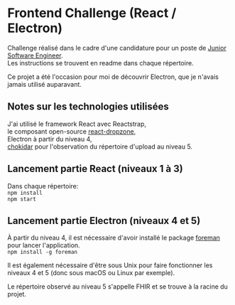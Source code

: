 # Frontend Challenge (React / Electron)

Challenge réalisé dans le cadre d'une candidature pour un poste de [Junior Software Engineer](https://github.com/honestica/frontend-jobs).  
Les instructions se trouvent en readme dans chaque répertoire.  
  
Ce projet a été l'occasion pour moi de découvrir Electron, que je n'avais jamais utilisé auparavant.

## Notes sur les technologies utilisées
J'ai utilisé le framework React avec Reactstrap,  
le composant open-source [react-dropzone](https://github.com/react-dropzone/react-dropzone),  
Electron à partir du niveau 4,    
[chokidar](https://github.com/paulmillr/chokidar) pour l'observation du répertoire d'upload au niveau 5.

## Lancement partie React (niveaux 1 à 3)
Dans chaque répertoire:  
`npm install`  
`npm start`  
  
## Lancement partie Electron (niveaux 4 et 5)
À partir du niveau 4, il est nécessaire d'avoir installé le package [foreman](https://www.theforeman.org/) pour lancer l'application.  
`npm install -g foreman`  
    
Il est également nécessaire d'être sous Unix pour faire fonctionner les niveaux 4 et 5 (donc sous macOS ou Linux par exemple).  
    
Le répertoire observé au niveau 5 s'appelle FHIR et se trouve à la racine du projet.

